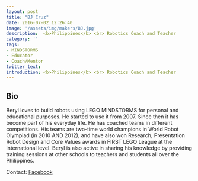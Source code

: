 ```yaml
---
layout: post
title: "BJ Cruz"
date: 2016-07-02 12:26:40
image: '/assets/img/makers/BJ.jpg'
description:  <b>Philippines</b> <br> Robotics Coach and Teacher
category: ''
tags:
- MINDSTORMS
- Educator
- Coach/Mentor
twitter_text:
introduction: <b>Philippines</b> <br> Robotics Coach and Teacher
---
```




## Bio

Beryl loves to build robots using LEGO MINDSTORMS for personal and educational purposes. He started to use it from 2007. Since then it has become part of his everyday life. He has coached teams in different competitions. His teams are two-time world champions in World Robot Olympiad (in 2010 AND 2012), and have also won Research, Presentation Robot Design and Core Values awards in FIRST LEGO League at the international level. Beryl is also active in sharing his knowledge by providing training sessions at other schools to teachers and students all over the Philippines.

Contact: [Facebook](https://www.facebook.com/berylprime.pietcruz)

